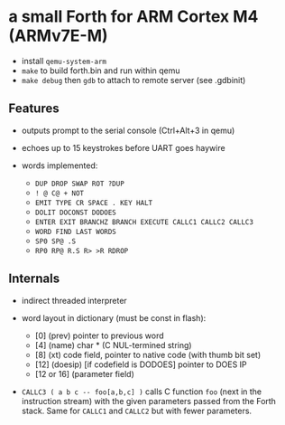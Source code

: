 # a small Forth for ARM Cortex M4 (ARMv7E-M)

- install `qemu-system-arm`
- `make` to build forth.bin and run within qemu
- `make debug` then `gdb` to attach to remote server (see .gdbinit)

## Features

- outputs prompt to the serial console (Ctrl+Alt+3 in qemu)
- echoes up to 15 keystrokes before UART goes haywire

- words implemented:
  - `DUP DROP SWAP ROT ?DUP`
  - `! @ C@ + NOT`
  - `EMIT TYPE CR SPACE . KEY HALT`
  - `DOLIT DOCONST DODOES`
  - `ENTER EXIT BRANCHZ BRANCH EXECUTE CALLC1 CALLC2 CALLC3`
  - `WORD FIND LAST WORDS`
  - `SP0 SP@ .S`
  - `RP0 RP@ R.S R> >R RDROP`

## Internals

- indirect threaded interpreter
- word layout in dictionary (must be const in flash):
   - [0] (prev) pointer to previous word
   - [4] (name) char * (C NUL-termined string)
   - [8] (xt) code field, pointer to native code (with thumb bit set)
   - [12] (doesip) [if codefield is DODOES] pointer to DOES IP
   - [12 or 16] (parameter field)

- `CALLC3 ( a b c -- foo[a,b,c] )` calls C function `foo` (next in the instruction stream) with the given parameters passed from the Forth stack.  Same for `CALLC1` and `CALLC2` but with fewer parameters.
